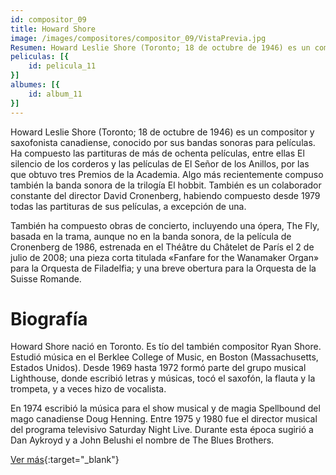 ```yaml
---
id: compositor_09
title: Howard Shore
image: /images/compositores/compositor_09/VistaPrevia.jpg
Resumen: Howard Leslie Shore (Toronto; 18 de octubre de 1946) es un compositor y saxofonista canadiense, conocido por sus bandas sonoras para películas. Ha compuesto las partituras de más de ochenta películas, entre ellas El silencio de los corderos y las películas de El Señor de los Anillos, por las que obtuvo tres Premios de la Academia. Algo más recientemente compuso también la banda sonora de la trilogía El hobbit. También es un colaborador constante del director David Cronenberg, habiendo compuesto desde 1979 todas las partituras de sus películas, a excepción de una.
peliculas: [{
    id: pelicula_11
}]
albumes: [{
    id: album_11
}]
---
```


Howard Leslie Shore (Toronto; 18 de octubre de 1946) es un compositor y saxofonista canadiense, conocido por sus bandas sonoras para películas. Ha compuesto las partituras de más de ochenta películas, entre ellas El silencio de los corderos y las películas de El Señor de los Anillos, por las que obtuvo tres Premios de la Academia. Algo más recientemente compuso también la banda sonora de la trilogía El hobbit. También es un colaborador constante del director David Cronenberg, habiendo compuesto desde 1979 todas las partituras de sus películas, a excepción de una.

También ha compuesto obras de concierto, incluyendo una ópera, The Fly, basada en la trama, aunque no en la banda sonora, de la película de Cronenberg de 1986, estrenada en el Théâtre du Châtelet de París el 2 de julio de 2008;​ una pieza corta titulada «Fanfare for the Wanamaker Organ» para la Orquesta de Filadelfia; y una breve obertura para la Orquesta de la Suisse Romande.

# Biografía

Howard Shore nació en Toronto. Es tío del también compositor Ryan Shore. Estudió música en el Berklee College of Music, en Boston (Massachusetts, Estados Unidos). Desde 1969 hasta 1972 formó parte del grupo musical Lighthouse, donde escribió letras y músicas, tocó el saxofón, la flauta y la trompeta, y a veces hizo de vocalista.

En 1974 escribió la música para el show musical y de magia Spellbound del mago canadiense Doug Henning. Entre 1975 y 1980 fue el director musical del programa televisivo Saturday Night Live. Durante esta época sugirió a Dan Aykroyd y a John Belushi el nombre de The Blues Brothers.

[Ver más](https://es.wikipedia.org/wiki/Howard_Shore){:target="_blank"}